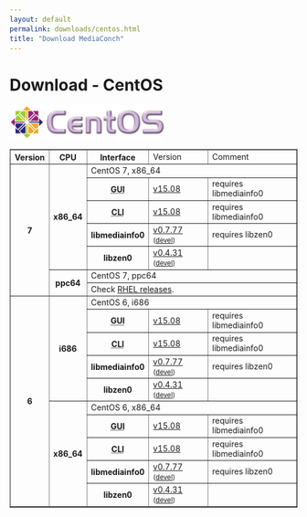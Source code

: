 ```yaml
---
layout: default
permalink: downloads/centos.html
title: "Download MediaConch"
---
```


# Download - CentOS

<section id="CentOS"></section>
<img src="images/CentOS.png" width="271" height="60"><br/>

<table border="1">
<tr class="table-header">
    <th>Version</th>
    <th>CPU</th>
    <th>Interface</th>
    <td>Version</td>
    <td>Comment</td>
</tr>
<tr>
    <th rowspan="7">7</th>
    <th rowspan="5" id="7.x86_64">x86_64</th>
    <td class="table-OS" colspan="3" id="7.x86_64">CentOS 7, x86_64</td>
</tr>
<tr>
    <th><abbr title="Graphical User Interface">GUI</abbr></th>
    <td><a href="https://mediaarea.net/download/binary/mediaconch-gui/15.08/mediaconch-gui-15.08-1.x86_64.CentOS_7.rpm">v15.08</a></td>
    <td>requires libmediainfo0</td>
</tr>
<tr>
    <th><abbr title="Command Line Interface">CLI</abbr></th>
    <td><a href="https://mediaarea.net/download/binary/mediaconch/15.08/mediaconch-15.08-1.x86_64.CentOS_7.rpm">v15.08</a></td>
    <td>requires libmediainfo0</td>
</tr>
<tr>
    <th>libmediainfo0</th>
    <td><a href="https://mediaarea.net/download/binary/libmediainfo0/0.7.77/libmediainfo0-0.7.77-1.x86_64.CentOS_7.rpm">v0.7.77</a><small> (<a href="https://mediaarea.net/download/binary/libmediainfo0/0.7.77/libmediainfo-devel-0.7.77-1.x86_64.CentOS_7.rpm">devel</a>)</small></td>
    <td>requires libzen0</td>
</tr>
<tr>
    <th>libzen0</th>
    <td><a href="https://mediaarea.net/download/binary/libzen0/0.4.31/libzen0-0.4.31-1.x86_64.CentOS_7.rpm">v0.4.31</a><small> (<a href="https://mediaarea.net/download/binary/libzen0/0.4.31/libzen-devel-0.4.31-1.x86_64.CentOS_7.rpm">devel</a>)</small></td>
    <td>&nbsp;</td>
</tr>
<tr>
    <th rowspan="2" id="7.ppc64">ppc64</th>
    <td class="table-OS" colspan="3" id="7.ppc64">CentOS 7, ppc64</td>
</tr>
<tr>
    <td colspan="3">Check <a href="RHEL#7.ppc64">RHEL releases</a>.</td>
</tr>
<tr>
    <th rowspan="10">6</th>
    <th rowspan="5">i686</th>
    <td class="table-OS" colspan="3" id="6.i686">CentOS 6, i686</td>
</tr>
<tr>
    <th><abbr title="Graphical User Interface">GUI</abbr></th>
    <td><a href="https://mediaarea.net/download/binary/mediaconch-gui/15.08/mediaconch-gui-15.08-1.i686.CentOS_6.rpm">v15.08</a></td>
    <td>requires libmediainfo0</td>
</tr>
<tr>
    <th><abbr title="Command Line Interface">CLI</abbr></th>
    <td><a href="https://mediaarea.net/download/binary/mediaconch/15.08/mediaconch-15.08-1.i686.CentOS_6.rpm">v15.08</a></td>
    <td>requires libmediainfo0</td>
</tr>
<tr>
    <th>libmediainfo0</th>
    <td><a href="https://mediaarea.net/download/binary/libmediainfo0/0.7.77/libmediainfo0-0.7.77-1.i686.CentOS_6.rpm">v0.7.77</a><small> (<a href="https://mediaarea.net/download/binary/libmediainfo0/0.7.77/libmediainfo-devel-0.7.77-1.i686.CentOS_6.rpm">devel</a>)</small></td>
    <td>requires libzen0</td>
</tr>
<tr>
    <th>libzen0</th>
    <td><a href="https://mediaarea.net/download/binary/libzen0/0.4.31/libzen0-0.4.31-1.i686.CentOS_6.rpm">v0.4.31</a><small> (<a href="https://mediaarea.net/download/binary/libzen0/0.4.31/libzen-devel-0.4.31-1.i686.CentOS_6.rpm">devel</a>)</small></td>
    <td>&nbsp;</td>
</tr>
<tr>
    <th rowspan="5" id="6.x86_64">x86_64</th>
    <td class="table-OS" colspan="3" id="6.x86_64">CentOS 6, x86_64</td>
</tr>
<tr>
    <th><abbr title="Graphical User Interface">GUI</abbr></th>
    <td><a href="https://mediaarea.net/download/binary/mediaconch-gui/15.08/mediaconch-gui-15.08-1.x86_64.CentOS_6.rpm">v15.08</a></td>
    <td>requires libmediainfo0</td>
</tr>
<tr>
    <th><abbr title="Command Line Interface">CLI</abbr></th>
    <td><a href="https://mediaarea.net/download/binary/mediaconch/15.08/mediaconch-15.08-1.x86_64.CentOS_6.rpm">v15.08</a></td>
    <td>requires libmediainfo0</td>
</tr>
<tr>
    <th>libmediainfo0</th>
    <td><a href="https://mediaarea.net/download/binary/libmediainfo0/0.7.77/libmediainfo0-0.7.77-1.x86_64.CentOS_6.rpm">v0.7.77</a><small> (<a href="https://mediaarea.net/download/binary/libmediainfo0/0.7.77/libmediainfo-devel-0.7.77-1.x86_64.CentOS_6.rpm">devel</a>)</small></td>
    <td>requires libzen0</td>
</tr>
<tr>
    <th>libzen0</th>
    <td><a href="https://mediaarea.net/download/binary/libzen0/0.4.31/libzen0-0.4.31-1.x86_64.CentOS_6.rpm">v0.4.31</a><small> (<a href="https://mediaarea.net/download/binary/libzen0/0.4.31/libzen-devel-0.4.31-1.x86_64.CentOS_6.rpm">devel</a>)</small></td>
    <td>&nbsp;</td>
</tr>
</table>



